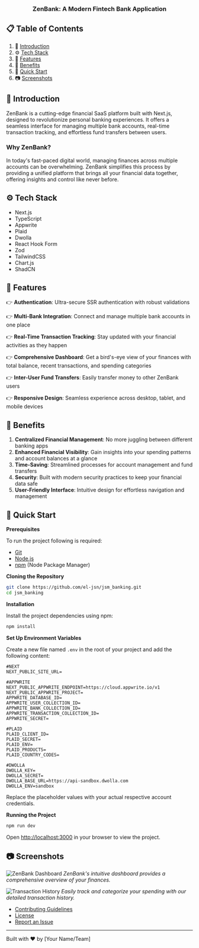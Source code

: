 <h3 align="center">ZenBank: A Modern Fintech Bank Application</h3>

## 📋 <a name="table">Table of Contents</a>

1. 🌟 [Introduction](#introduction)
2. ⚙️ [Tech Stack](#tech-stack)
3. 🔋 [Features](#features)
4. 🚀 [Benefits](#benefits)
5. 🤸 [Quick Start](#quick-start)
6. 📷 [Screenshots](#screenshots)

## <a name="introduction">🌟 Introduction</a>

ZenBank is a cutting-edge financial SaaS platform built with Next.js, designed to revolutionize personal banking experiences. It offers a seamless interface for managing multiple bank accounts, real-time transaction tracking, and effortless fund transfers between users.

### Why ZenBank?

In today's fast-paced digital world, managing finances across multiple accounts can be overwhelming. ZenBank simplifies this process by providing a unified platform that brings all your financial data together, offering insights and control like never before.

## <a name="tech-stack">⚙️ Tech Stack</a>

- Next.js
- TypeScript
- Appwrite
- Plaid
- Dwolla
- React Hook Form
- Zod
- TailwindCSS
- Chart.js
- ShadCN

## <a name="features">🔋 Features</a>

👉 **Authentication**: Ultra-secure SSR authentication with robust validations

👉 **Multi-Bank Integration**: Connect and manage multiple bank accounts in one place

👉 **Real-Time Transaction Tracking**: Stay updated with your financial activities as they happen

👉 **Comprehensive Dashboard**: Get a bird's-eye view of your finances with total balance, recent transactions, and spending categories

👉 **Inter-User Fund Transfers**: Easily transfer money to other ZenBank users

👉 **Responsive Design**: Seamless experience across desktop, tablet, and mobile devices

## <a name="benefits">🚀 Benefits</a>

1. **Centralized Financial Management**: No more juggling between different banking apps
2. **Enhanced Financial Visibility**: Gain insights into your spending patterns and account balances at a glance
3. **Time-Saving**: Streamlined processes for account management and fund transfers
4. **Security**: Built with modern security practices to keep your financial data safe
5. **User-Friendly Interface**: Intuitive design for effortless navigation and management

## <a name="quick-start">🤸 Quick Start</a>

**Prerequisites**

To run the project following is required: 
- [Git](https://git-scm.com/)
- [Node.js](https://nodejs.org/en)
- [npm](https://www.npmjs.com/) (Node Package Manager)

**Cloning the Repository**

```bash
git clone https://github.com/el-jsn/jsm_banking.git
cd jsm_banking
```

**Installation**

Install the project dependencies using npm:

```bash
npm install
```

**Set Up Environment Variables**

Create a new file named `.env` in the root of your project and add the following content:

```env
#NEXT
NEXT_PUBLIC_SITE_URL=

#APPWRITE
NEXT_PUBLIC_APPWRITE_ENDPOINT=https://cloud.appwrite.io/v1
NEXT_PUBLIC_APPWRITE_PROJECT=
APPWRITE_DATABASE_ID=
APPWRITE_USER_COLLECTION_ID=
APPWRITE_BANK_COLLECTION_ID=
APPWRITE_TRANSACTION_COLLECTION_ID=
APPWRITE_SECRET=

#PLAID
PLAID_CLIENT_ID=
PLAID_SECRET=
PLAID_ENV=
PLAID_PRODUCTS=
PLAID_COUNTRY_CODES=

#DWOLLA
DWOLLA_KEY=
DWOLLA_SECRET=
DWOLLA_BASE_URL=https://api-sandbox.dwolla.com
DWOLLA_ENV=sandbox
```

Replace the placeholder values with your actual respective account credentials.

**Running the Project**

```bash
npm run dev
```

Open [http://localhost:3000](http://localhost:3000) in your browser to view the project.

## <a name="screenshots">📷 Screenshots</a>

![ZenBank Dashboard](![image](https://github.com/el-jsn/jsm_banking/assets/105888847/ec6ee3e2-eba3-4942-9fdd-aa1b842b538d)
)
*ZenBank's intuitive dashboard provides a comprehensive overview of your finances.*

![Transaction History](![image](https://github.com/el-jsn/jsm_banking/assets/105888847/35078fb4-622c-46f5-9d07-440fcc78f0c3)
)
*Easily track and categorize your spending with our detailed transaction history.*

- [Contributing Guidelines](https://github.com/your-username/zenbank/blob/main/CONTRIBUTING.md)
- [License](https://github.com/your-username/zenbank/blob/main/LICENSE)
- [Report an Issue](https://github.com/your-username/zenbank/issues)

---

Built with ❤️ by [Your Name/Team]
